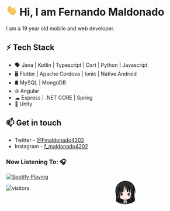 # <img src="https://raw.githubusercontent.com/ABSphreak/ABSphreak/master/gifs/Hi.gif" width="30px"> Hi, I am Fernando Maldonado

I am a 19 year old mobile and web developer.

## ⚡ Tech Stack

- 🗣 Java | Kotlin | Typescript | Dart | Python | Javascript
- 🖥 Flutter | Apache Cordova | Ionic | Native Android
- 🛢️ MySQL | MongoDB
- 🌐 Angular
- ☁ Express | .NET CORE | Spring
- 💠 Unity

## 📫 Get in touch

- Twitter - [@Fmaldonado4202](https://twitter.com/Fmaldonado4202)
- Instagram - [f_maldonado4202](https://www.instagram.com/f_maldonado4202/?hl=es-la)

### Now Listening To: 🎧

<img align="right" style="margin-top:20px; margin-right:150px" src="./images/klipartz.com.png" width="55px" >

[<img src="https://spotify-readme-flame.vercel.app/api/spotify" alt="Spotify Playing" width="425" />](https://open.spotify.com/user/fmaldonado60)


![visitors](https://visitor-badge.glitch.me/badge?page_id=Fmaldonado6)
